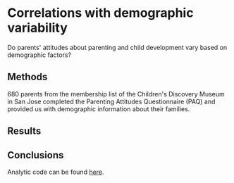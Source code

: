 # Correlations with demographic variability

Do parents' attitudes about parenting and child development vary based on demographic factors?

## Methods

680 parents from the membership list of the Children's Discovery Museum in San Jose completed the Parenting Attitudes Questionnaire (PAQ) and provided us with demographic information about their families. 

## Results



## Conclusions


Analytic code can be found [here](https://github.com/langcog/parenting_proj/blob/master/analysis/parenting_proj_cdm.Rmd).